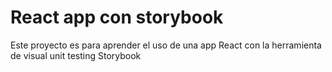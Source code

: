 # React app con storybook

Este proyecto es para aprender el uso de una app React con 
la herramienta de visual unit testing Storybook